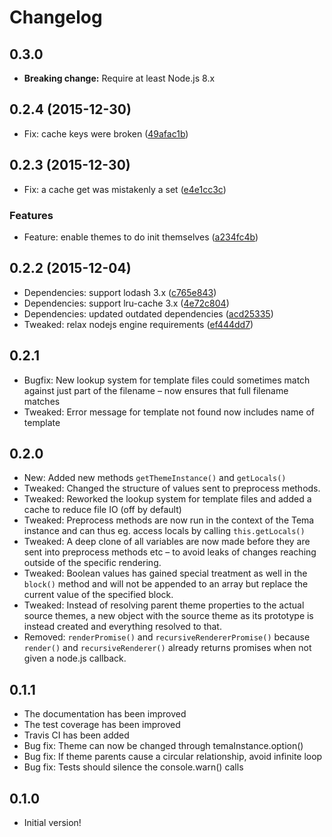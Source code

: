 # Changelog

## 0.3.0

* **Breaking change:** Require at least Node.js 8.x

## 0.2.4 (2015-12-30)

* Fix: cache keys were broken ([49afac1b](http://github.com/voxpelli/node-tema/commit/49afac1b976e72401d1cff1906a814b755004c21))

## 0.2.3 (2015-12-30)

* Fix: a cache get was mistakenly a set ([e4e1cc3c](http://github.com/voxpelli/node-tema/commit/e4e1cc3c8afc57472f3dacf2dc2fc5c0ec1f528c))

### Features

* Feature: enable themes to do init themselves ([a234fc4b](http://github.com/voxpelli/node-tema/commit/a234fc4bf890333d84ce8cb1c35f99424cf3f789))

## 0.2.2 (2015-12-04)

* Dependencies: support lodash 3.x ([c765e843](http://github.com/voxpelli/node-tema/commit/c765e843bd757c6e7af0df5e27b3a51c171a5682))
* Dependencies: support lru-cache 3.x ([4e72c804](http://github.com/voxpelli/node-tema/commit/4e72c80486da3419a1c81ae503d3fb3cd29f97d8))
* Dependencies: updated outdated dependencies ([acd25335](http://github.com/voxpelli/node-tema/commit/acd253351dc685911d55c6690df4f797248f407c))
* Tweaked: relax nodejs engine requirements ([ef444dd7](http://github.com/voxpelli/node-tema/commit/ef444dd77e7c9553cb34f8fd38c5ac68507b100a))

## 0.2.1

* Bugfix: New lookup system for template files could sometimes match against just part of the filename – now ensures that full filename matches
* Tweaked: Error message for template not found now includes name of template

## 0.2.0

* New: Added new methods `getThemeInstance()` and `getLocals()`
* Tweaked: Changed the structure of values sent to preprocess methods.
* Tweaked: Reworked the lookup system for template files and added a cache to reduce file IO (off by default)
* Tweaked: Preprocess methods are now run in the context of the Tema instance and can thus eg. access locals by calling `this.getLocals()`
* Tweaked: A deep clone of all variables are now made before they are sent into preprocess methods etc – to avoid leaks of changes reaching outside of the specific rendering.
* Tweaked: Boolean values has gained special treatment as well in the `block()` method and will not be appended to an array but replace the current value of the specified block.
* Tweaked: Instead of resolving parent theme properties to the actual source themes, a new object with the source theme as its prototype is instead created and everything resolved to that.
* Removed: `renderPromise()` and `recursiveRendererPromise()` because `render()` and `recursiveRenderer()` already returns promises when not given a node.js callback.

## 0.1.1

* The documentation has been improved
* The test coverage has been improved
* Travis CI has been added
* Bug fix: Theme can now be changed through temaInstance.option()
* Bug fix: If theme parents cause a circular relationship, avoid infinite loop
* Bug fix: Tests should silence the console.warn() calls

## 0.1.0

* Initial version!
